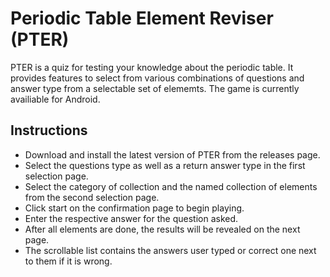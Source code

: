 # Periodic Table Element Reviser (PTER)
PTER is a quiz for testing your knowledge about the periodic table. It provides features to select from various combinations of questions and answer type from a selectable set of elememts.
The game is currently availiable for Android.

## Instructions
- Download and install the latest version of PTER from the releases page.
- Select the questions type as well as a return answer type in the first selection page.
- Select the category of collection and the named collection of elements from the second selection page.
- Click start on the confirmation page to begin playing.
- Enter the respective answer for the question asked.
- After all elements are done, the results will be revealed on the next page.
- The scrollable list contains the answers user typed or correct one next to them if it is wrong.